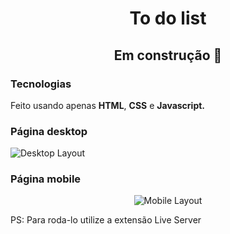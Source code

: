 <h1 align="center"> To do list </h1>

<h2 align="center"> Em construção 🚧 </h1>

### Tecnologias 

Feito usando apenas **HTML**, **CSS** e **Javascript.** 

### Página desktop

<img src="/image/desktoplayout.jpeg" alt="Desktop Layout">

### Página mobile

<p align="center">
<img src="/image/mobilelayout.jpeg" alt="Mobile Layout">
</p>

PS: Para roda-lo utilize a extensão Live Server
